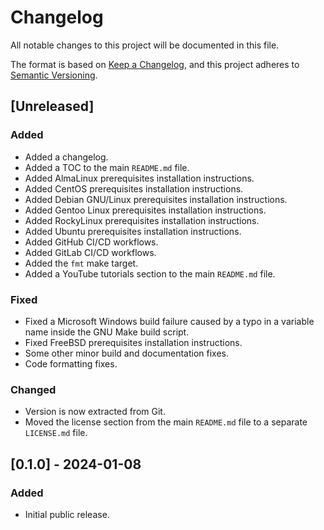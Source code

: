# Changelog

All notable changes to this project will be documented in this file.

The format is based on [Keep a Changelog](https://keepachangelog.com/en/1.0.0/),
and this project adheres to [Semantic Versioning](https://semver.org/spec/v2.0.0.html).

## [Unreleased]

### Added

- Added a changelog.
- Added a TOC to the main <code>README.md</code> file.
- Added AlmaLinux prerequisites installation instructions.
- Added CentOS prerequisites installation instructions.
- Added Debian GNU/Linux prerequisites installation instructions.
- Added Gentoo Linux prerequisites installation instructions.
- Added RockyLinux prerequisites installation instructions.
- Added Ubuntu prerequisites installation instructions.
- Added GitHub CI/CD workflows.
- Added GitLab CI/CD workflows.
- Added the <code>fmt</code> make target.
- Added a YouTube tutorials section to the main <code>README.md</code> file.

### Fixed

- Fixed a Microsoft Windows build failure caused by a typo in a variable name inside the GNU Make build script.
- Fixed FreeBSD prerequisites installation instructions.
- Some other minor build and documentation fixes.
- Code formatting fixes.

### Changed

- Version is now extracted from Git.
- Moved the license section from the main <code>README.md</code> file to a separate <code>LICENSE.md</code> file.

## [0.1.0] - 2024-01-08

### Added

- Initial public release.